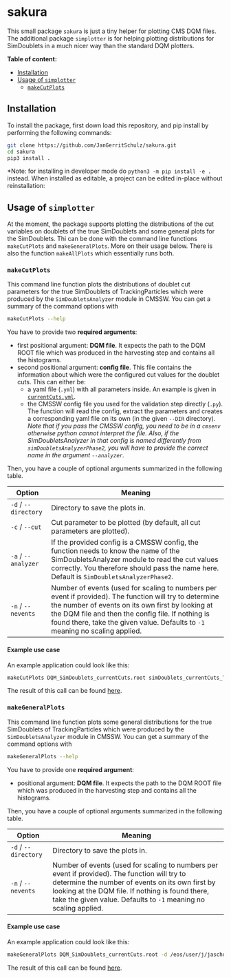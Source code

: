 # sakura

This small package `sakura` is just a tiny helper for plotting CMS DQM files. The additional package `simplotter` is for helping plotting distributions for SimDoublets in a much nicer way than the standard DQM plotters.

**Table of content:**

- [Installation](#installation)
- [Usage of `simplotter`](#usage-of--simplotter)
    - [`makeCutPlots`](#makecutplots)

## Installation
To install the package, first down load this repository, and pip install by performing the following commands:
```bash
git clone https://github.com/JanGerritSchulz/sakura.git
cd sakura
pip3 install .
```

*Note: for installing in developer mode do `python3 -m pip install -e .` instead. When installed as editable, a project can be edited in-place without reinstallation:

## Usage of  `simplotter`
At the moment, the package supports plotting the distributions of the cut variables on doublets of the true SimDoublets and some general plots for the SimDoublets. Thi can be done with the command line functions `makeCutPlots` and `makeGeneralPlots`. More on their usage below. There is also the function `makeAllPlots` which essentially runs both.

### `makeCutPlots`
This command line function plots the distributions of doublet cut parameters for the true SimDoublets of TrackingParticles which were produced by the `SimDoubletsAnalyzer` module in CMSSW. You can get a summary of the command options with 
```bash
makeCutPlots --help
```

You have to provide two **required arguments**: 
- first positional argument: **DQM file**. It expects the path to the DQM ROOT file which was produced in the harvesting step and contains all the histograms.
- second positional argument: **config file**. This file contains the information about which were the configured cut values for the doublet cuts. This can either be:
    - a yaml file (`.yml`) with all parameters inside. An example is given in [`currentCuts.yml`](./simplotter/dataconfig/currentCuts.yml).
    - the CMSSW config file you used for the validation step directly (`.py`). The function will read the config, extract the parameters and creates a corresponding yaml file on its own (in the given `--DIR` directory). *Note that if you pass the CMSSW config, you need to be in a `cmsenv` otherwise python cannot interpret the file. Also, if the SimDoubletsAnalyzer in that config is named differently from `simDoubletsAnalyzerPhase2`, you will have to provide the correct name in the argument `--analyzer`.*

Then, you have a couple of optional arguments summarized in the following table.

| Option              | Meaning                                                                                                                                                                                                                                                                                           |
| ------------------- | ------------------------------------------------------------------------------------------------------------------------------------------------------------------------------------------------------------------------------------------------------------------------------------------------- |
| `-d` / `--directory`      | Directory to save the plots in.                                                                                                                                                                                                                                                                   |
| `-c` / `--cut`             | Cut parameter to be plotted (by default, all cut parameters are plotted).                                                                                                                                                                                                                         |
| `-a` / `--analyzer` | If the provided config is a CMSSW config, the function needs to know the name of the SimDoubletsAnalyzer module to read the cut values correctly. You therefore should pass the name here. Default is `SimDoubletsAnalyzerPhase2`.                                                                |
| `-n` / `--nevents`  | Number of events (used for scaling to numbers per event if provided). The function will try to determine the number of events on its own first by looking at the DQM file and then the config file. If nothing is found there, take the given value. Defaults to `-1` meaning no scaling applied. |

#### Example use case
An example application could look like this:
```bash
makeCutPlots DQM_SimDoublets_currentCuts.root simDoublets_currentCuts_TEST.py -d /eos/user/j/jaschulz/www/Plots/NGT/test/sakura_makeCutPlots -n 5000 -a simDoubletsAnalyzerCurrentCuts
```

The result of this call can be found [here](https://jaschulz.web.cern.ch/Plots/NGT/test/sakura_makeCutPlots/cutParameters).


### `makeGeneralPlots`
This command line function plots some general distributions for the true SimDoublets of TrackingParticles which were produced by the `SimDoubletsAnalyzer` module in CMSSW. You can get a summary of the command options with 
```bash
makeGeneralPlots --help
```

You have to provide one **required argument**: 
- positional argument: **DQM file**. It expects the path to the DQM ROOT file which was produced in the harvesting step and contains all the histograms.

Then, you have a couple of optional arguments summarized in the following table.

| Option              | Meaning                                                                                                                                                                                                                                                                                           |
| ------------------- | ------------------------------------------------------------------------------------------------------------------------------------------------------------------------------------------------------------------------------------------------------------------------------------------------- |
| `-d` / `--directory`      | Directory to save the plots in.                                                                                                                                                                                                                                                                   |
| `-n` / `--nevents`  | Number of events (used for scaling to numbers per event if provided). The function will try to determine the number of events on its own first by looking at the DQM file. If nothing is found there, take the given value. Defaults to `-1` meaning no scaling applied. |

#### Example use case
An example application could look like this:
```bash
makeGeneralPlots DQM_SimDoublets_currentCuts.root -d /eos/user/j/jaschulz/www/Plots/NGT/test/sakura_makeCutPlots -n 5000
```

The result of this call can be found [here](https://jaschulz.web.cern.ch/Plots/NGT/test/sakura_makeCutPlots/general).